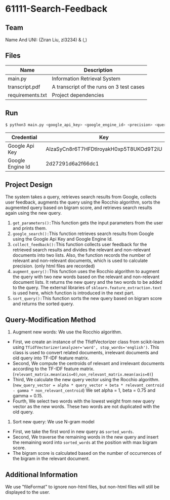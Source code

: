 # 61111-Search-Feedback

## Team
Name And UNI: (Ziran Liu, zl3234) & (,)

## Files
Name | Description
--- | ---
main.py | Information Retrieval System
transcript.pdf | A transcript of the runs on 3 test cases
requirements.txt | Project dependencies

## Run
```bash
$ python3 main.py <google_api_key> <google_engine_id> <precision> <query>
```

Credential | Key
--- | ---
Google Api Key | AIzaSyCn8r6T7HFDtIroyakH0xp5T8UKOd9T2iU
Google Engine Id | 2d27291d6a2f66dc1

## Project Design
The system takes a query, retrieves search results from Google, collects user feedback, augments the query using the Rocchio algorithm, sorts the augmented query based on bigram score, and retrieves search results again using the new query.
1. ``get_parameters():``This function gets the input parameters from the user and prints them.
2. ``google_search():``This function retrieves search results from Google using the Google Api Key and Google Engine Id.
3. ``collect_feedback():``This function collects user feedback for the retrieved search results and divides the relevant and non-relevant documents into two lists. Also, the function records the number of relevant and non-relevant documents, which is used to calculate precision. (only html files are recorded)
4. ``augment_query():``This function uses the Rocchio algorithm to augment the query with two new words based on the relevant and non-relevant document lists. It returns the new query and the two words to be added to the query. The external libraries of ``sklearn.feature_extraction.text`` is used here, which function is introduced in the next part.
5. ``sort_query():``This function sorts the new query based on bigram score and returns the sorted query.

## Query-Modification Method
1. Augment new words: We use the Rocchio algorithm. 
  - First, we create an instance of the TfidfVectorizer class from scikit-learn using ``TfidfVectorizer(analyzer='word', stop_words='english')``. This class is used to convert related documents, irrelevant documents and old query into TF-IDF feature matrix.
  - Second, We compute the centroids of relevant and irrelevant documents according to the TF-IDF feature matrix.(``relevant_matrix.mean(axis=0)``,``non_relevant_matrix.mean(axis=0)``)
  - Third, We calculate the new query vector using the Rocchio algorithm. (``new_query_vector = alpha * query_vector + beta * relevant_centroid - gamma * non_relevant_centroid``) We set alpha = 1, beta = 0.75 and gamma = 0.15.
  - Fourth, We select two words with the lowest weight from new query vector as the new words. These two words are not duplicated with the old query.
  
1. Sort new query: We use N-gram model
  - First, we take the first word in new query as ``sorted_words``.
  - Second, We traverse the remaining words in the new query and insert the remaining word into ``sorted_words`` at the position with max bigram score.
  - The bigram score is calculated based on the number of occurrences of the bigram in the relevant document.

## Additional Information
We use "fileFormat" to ignore non-html files, but non-html files will still be displayed to the user.
